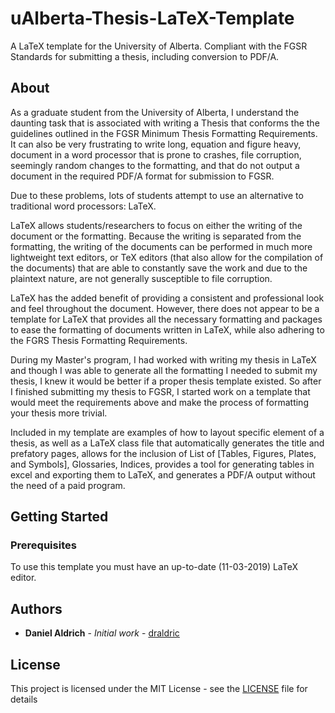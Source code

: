# uAlberta-Thesis-LaTeX-Template
A LaTeX template for the University of Alberta. 
Compliant with the FGSR Standards for submitting a thesis, including conversion to PDF/A.

## About
As a graduate student from the University of Alberta, I understand the daunting task that is associated with writing a Thesis that conforms the the guidelines outlined in the FGSR Minimum Thesis Formatting Requirements. It can also be very frustrating to write long, equation and figure heavy, document in a word processor that is prone to crashes, file corruption, seemingly random changes to the formatting, and that do not output a document in the required PDF/A format for submission to FGSR.

Due to these problems, lots of students attempt to use an alternative to traditional word processors: LaTeX. 

LaTeX allows students/researchers to focus on either the writing of the document or the formatting. Because the writing is separated from the formatting, the writing of the documents can be performed in much more lightweight text editors, or TeX editors (that also allow for the compilation of the documents) that are able to constantly save the work and due to the plaintext nature, are not generally susceptible to file corruption.

LaTeX has the added benefit of providing a consistent and professional look and feel throughout the document. However, there does not appear to be a template for LaTeX that provides all the necessary formatting and packages to ease the formatting of documents written in LaTeX, while also adhering to the FGRS Thesis Formatting Requirements.

During my Master's program, I had worked with writing my thesis in LaTeX and though I was able to generate all the formatting I needed to submit my thesis, I knew it would be better if a proper thesis template existed. So after I finished submitting my thesis to FGSR, I started work on a template that would meet the requirements above and make the process of formatting your thesis more trivial. 

Included in my template are examples of how to layout specific element of a thesis, as well as a LaTeX class file that automatically generates the title and prefatory pages, allows for the inclusion of List of [Tables, Figures, Plates, and Symbols], Glossaries, Indices, provides a tool for generating tables in excel and exporting them to LaTeX, and generates a PDF/A output without the need of a paid program.

## Getting Started
### Prerequisites
To use this template you must have an up-to-date (11-03-2019) LaTeX editor.

## Authors

* **Daniel Aldrich** - *Initial work* - [draldric](https://github.com/draldric)

## License

This project is licensed under the MIT License - see the [LICENSE](LICENSE) file for details
